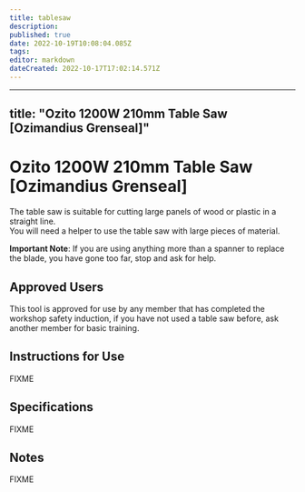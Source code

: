 ```yaml
---
title: tablesaw
description: 
published: true
date: 2022-10-19T10:08:04.085Z
tags: 
editor: markdown
dateCreated: 2022-10-17T17:02:14.571Z
---
```


---
title: "Ozito 1200W 210mm Table Saw \[Ozimandius Grenseal\]"
---
# Ozito 1200W 210mm Table Saw \[Ozimandius Grenseal\]

The table saw is suitable for cutting large panels of wood or plastic in a straight line.  
You will need a helper to use the table saw with large pieces of material.  
  
**Important Note**: If you are using anything more than a spanner to replace the blade, you have gone too far, stop and ask for help.

## Approved Users

This tool is approved for use by any member that has completed the workshop safety induction, if you have not used a table saw before, ask another member for basic training.

## Instructions for Use

FIXME

## Specifications

FIXME

## Notes

FIXME
